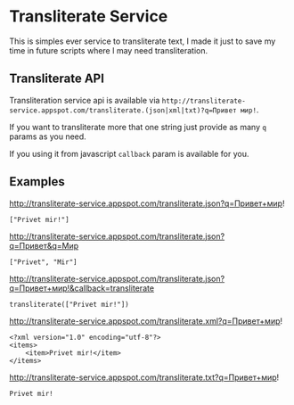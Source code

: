Transliterate Service
=====================

This is simples ever service to transliterate text, I made it just to save my time in future scripts where I may need transliteration.

Transliterate API
-----------------

Transliteration service api is available via `http://transliterate-service.appspot.com/transliterate.(json|xml|txt)?q=Привет мир!`.

If you want to transliterate more that one string just provide as many `q` params as you need.

If you using it from javascript `callback` param is available for you.

Examples
--------

http://transliterate-service.appspot.com/transliterate.json?q=Привет+мир!

    ["Privet mir!"]

http://transliterate-service.appspot.com/transliterate.json?q=Привет&q=Мир

    ["Privet", "Mir"]

http://transliterate-service.appspot.com/transliterate.json?q=Привет+мир!&callback=transliterate

    transliterate(["Privet mir!"])

http://transliterate-service.appspot.com/transliterate.xml?q=Привет+мир!

    <?xml version="1.0" encoding="utf-8"?>
    <items>
        <item>Privet mir!</item>
    </items>

http://transliterate-service.appspot.com/transliterate.txt?q=Привет+мир!

    Privet mir!
